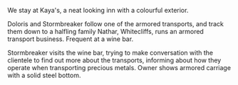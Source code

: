 We stay at Kaya's, a neat looking inn with a colourful exterior.

Doloris and Stormbreaker follow one of the armored transports, and track them down to a halfling family Nathar, Whitecliffs, runs an armored transport business. Frequent at a wine bar.

Stormbreaker visits the wine bar, trying to make conversation with the clientele to find out more about the transports, informing about how they operate when transporting precious metals. Owner shows armored carriage with a solid steel bottom.